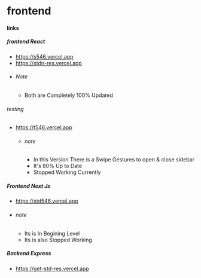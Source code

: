 # frontend

#### links

##### frontend React 
- https://s546.vercel.app
- https://stdn-res.vercel.app
- ###### Note
  - Both are Completely 100% Updated 

 ###### testing 
- https://t546.vercel.app
   - ###### note
     - In this Version There is a Swipe Gestures to open & close sidebar
     - It's 80% Up to Date
     - Stopped Working Currently 

##### Frontend Next Js
- https://std546.vercel.app
- ###### note
  - Its is In Begining Level
  - Its is also Stopped Working 

##### Backend Express
- https://get-std-res.vercel.app

